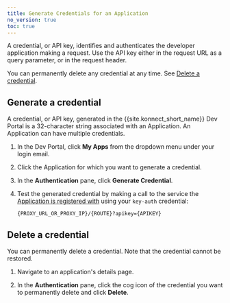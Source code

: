 ```yaml
---
title: Generate Credentials for an Application
no_version: true
toc: true
---
```


A credential, or API key, identifies and authenticates the developer application making a request. Use the API key either in the request URL as a query parameter, or in the request header.

You can permanently delete any credential at any time. See [Delete a credential](#delete-a-credential).

## Generate a credential

A credential, or API key, generated in the {{site.konnect_short_name}} Dev Portal is a 32-character string associated with an Application. An Application can have multiple credentials.

1. In the Dev Portal, click **My Apps** from the dropdown menu under your login email.

2. Click the Application for which you want to generate a credential.

3. In the **Authentication** pane, click **Generate Credential**.

4. Test the generated credential by making a call to the service the
   [Application is registered with](/konnect/dev-portal/applications/dev-reg-app-service)
   using your `key-auth` credential:

   ```
   {PROXY_URL_OR_PROXY_IP}/{ROUTE}?apikey={APIKEY}
   ```

## Delete a credential

You can permanently delete a credential. Note that the credential cannot be restored.

1. Navigate to an application's details page.

2. In the **Authentication** pane, click the cog icon of the credential you want to permanently delete and click **Delete**.
